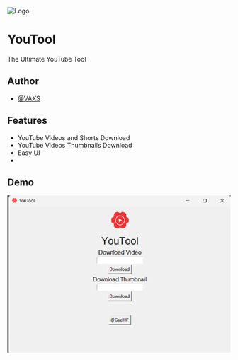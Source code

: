 
![Logo](https://raw.githubusercontent.com/GaelHF/YouTool/main/Software/icon.ico)


# YouTool

The Ultimate YouTube Tool

## Author

- [@VAXS](https://www.github.com/GaelHF)


## Features

- YouTube Videos and Shorts Download
- YouTube Videos Thumbnails Download
- Easy UI
- 
## Demo

![Demo](https://github.com/GaelHF/YouTool/blob/main/Demo.png?raw=true)
